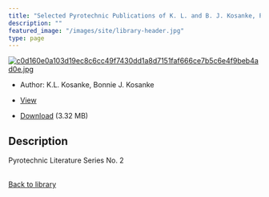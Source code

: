 ```yaml
---
title: "Selected Pyrotechnic Publications of K. L. and B. J. Kosanke, Part 2 (1990 and 1992)"
description: ""
featured_image: "/images/site/library-header.jpg"
type: page
---
```


<a href="https://drive.google.com/uc?export=view&id=1ILnMuwVlk4tPMWrvCJFY0rWttnXbIljK" target="_blank">![c0d160e0a103d19ec8c6cc49f7430dd1a8d7151faf666ce7b5c6e4f9beb4ad0e.jpg](/images/library/c0d160e0a103d19ec8c6cc49f7430dd1a8d7151faf666ce7b5c6e4f9beb4ad0e.jpg)</a>
* Author: K.L. Kosanke, Bonnie J. Kosanke
* <a href="https://drive.google.com/uc?export=view&id=1ILnMuwVlk4tPMWrvCJFY0rWttnXbIljK" target="_blank">View</a>

* [Download](https://drive.google.com/uc?export=download&id=1ILnMuwVlk4tPMWrvCJFY0rWttnXbIljK) (3.32 MB)

## Description<div>
<p>Pyrotechnic Literature Series No. 2</p></div>

<br />[Back to library](/library/)
